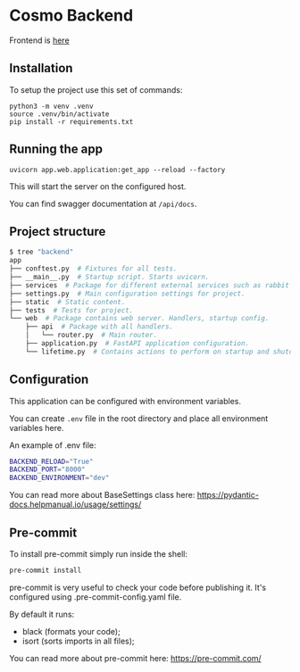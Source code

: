 # Cosmo Backend

Frontend is [here](https://github.com/astelmach01/Cosmo-frontend)

## Installation

To setup the project use this set of commands:

```shell
python3 -m venv .venv
source .venv/bin/activate
pip install -r requirements.txt
```

## Running the app
```shell
uvicorn app.web.application:get_app --reload --factory
```

This will start the server on the configured host.

You can find swagger documentation at `/api/docs`.

## Project structure

```bash
$ tree "backend"
app
├── conftest.py  # Fixtures for all tests.
├── __main__.py  # Startup script. Starts uvicorn.
├── services  # Package for different external services such as rabbit or redis etc.
├── settings.py  # Main configuration settings for project.
├── static  # Static content.
├── tests  # Tests for project.
└── web  # Package contains web server. Handlers, startup config.
    ├── api  # Package with all handlers.
    │   └── router.py  # Main router.
    ├── application.py  # FastAPI application configuration.
    └── lifetime.py  # Contains actions to perform on startup and shutdown.
```

## Configuration

This application can be configured with environment variables.

You can create `.env` file in the root directory and place all
environment variables here.

An example of .env file:
```bash
BACKEND_RELOAD="True"
BACKEND_PORT="8000"
BACKEND_ENVIRONMENT="dev"
```

You can read more about BaseSettings class here: https://pydantic-docs.helpmanual.io/usage/settings/

## Pre-commit

To install pre-commit simply run inside the shell:
```bash
pre-commit install
```

pre-commit is very useful to check your code before publishing it.
It's configured using .pre-commit-config.yaml file.

By default it runs:
* black (formats your code);
* isort (sorts imports in all files);

You can read more about pre-commit here: https://pre-commit.com/
